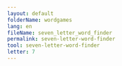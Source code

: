 ```yaml
---
layout: default
folderName: wordgames
lang: en
fileName: seven_letter_word_finder
permalink: seven-letter-word-finder
tool: seven-letter-word-finder
letter: 7
---
```

